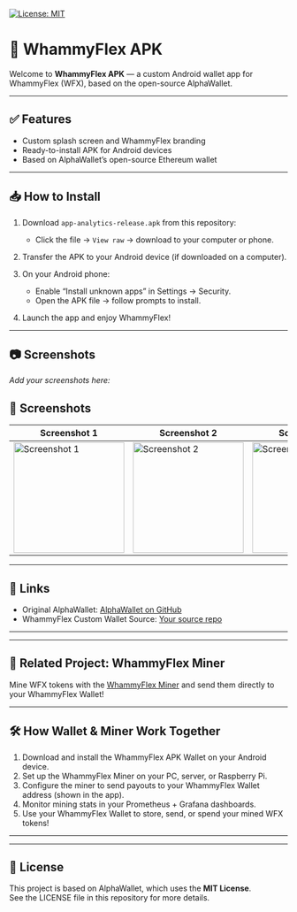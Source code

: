 [![License: MIT](https://img.shields.io/badge/License-MIT-green.svg)](LICENSE)


# 📱 WhammyFlex APK

Welcome to **WhammyFlex APK** — a custom Android wallet app for WhammyFlex (WFX), based on the open-source AlphaWallet.

---

## ✅ Features

- Custom splash screen and WhammyFlex branding
- Ready-to-install APK for Android devices
- Based on AlphaWallet’s open-source Ethereum wallet

---

## 📥 How to Install

1. Download `app-analytics-release.apk` from this repository:
   - Click the file → `View raw` → download to your computer or phone.

2. Transfer the APK to your Android device (if downloaded on a computer).

3. On your Android phone:
   - Enable “Install unknown apps” in Settings → Security.
   - Open the APK file → follow prompts to install.

4. Launch the app and enjoy WhammyFlex!

---

## 📷 Screenshots

*Add your screenshots here:*  
## 📸 Screenshots

| Screenshot 1 | Screenshot 2 | Screenshot 3 | Screenshot 4 |
|---|---|---|---|
| <img src="https://github.com/user-attachments/assets/600a060e-ee89-49c6-a78d-9cbad41d8b73" alt="Screenshot 1" width="200"/> | <img src="https://github.com/user-attachments/assets/c5df3675-679d-4e7e-913e-f49434aefc7d" alt="Screenshot 2" width="200"/> | <img src="https://github.com/user-attachments/assets/c195b6ce-ef56-4f61-94cf-529397080b92" alt="Screenshot 3" width="200"/> | <img src="https://github.com/user-attachments/assets/097fee1e-517e-40ac-8285-ab08253fbb17" alt="Screenshot 4" width="200"/> |


---

## 🔗 Links

- Original AlphaWallet: [AlphaWallet on GitHub](https://github.com/AlphaWallet/alpha-wallet-android)
- WhammyFlex Custom Wallet Source: [Your source repo](https://github.com/turbo399/turbo399-wfx_custom_wallet_apk)

---
---

## 🔗 Related Project: WhammyFlex Miner

Mine WFX tokens with the [WhammyFlex Miner](https://github.com/turbo399/whammyflex_miner) and send them directly to your WhammyFlex Wallet!

---

## 🛠️ How Wallet & Miner Work Together

1. Download and install the WhammyFlex APK Wallet on your Android device.
2. Set up the WhammyFlex Miner on your PC, server, or Raspberry Pi.
3. Configure the miner to send payouts to your WhammyFlex Wallet address (shown in the app).
4. Monitor mining stats in your Prometheus + Grafana dashboards.
5. Use your WhammyFlex Wallet to store, send, or spend your mined WFX tokens!

---

---

## 📄 License

This project is based on AlphaWallet, which uses the **MIT License**.  
See the LICENSE file in this repository for more details.

